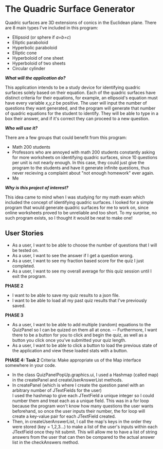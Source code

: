 # The Quadric Surface Generator
Quadric surfaces are 3D extensions of conics in the Euclidean plane. There are 8 main types I've included in this 
program:
- Ellipsoid (or sphere if *a=b=c*)
- Elliptic paraboloid
- Hyperbolic paraboloid
- Elliptic cone
- Hyperboloid of one sheet
- Hyperboloid of two sheets
- Circular cylinder



***What will the application do?***

This application intends to be a study device for identifying quadric surfaces solely based on their equation.
Each of the quadric surfaces have distinct criteria for their equations, for example, an ellipsoid's equation must have
every variable *x,y,z* be positive. The user will input the number of questions they want generated, and the program 
will generate that number of quadric equations for the student to identify. They will be able to type in a box their 
answer, and if it's correct they can proceed to a new question. 


***Who will use it?***

There are a few groups that could benefit from this program:
- Math 200 students
- Professors who are annoyed with math 200 students constantly asking for more worksheets on identifying quadric 
surfaces, since 10 questions per unit is not nearly enough. In this case, they could just give the program to the 
students and have it generate infinite questions, thus never recieving a complaint about "not enough homework" ever 
again.
- Me

***Why is this project of interest?***

This idea came to mind when I was studying for my math exam which included the concept of identifying quadric surfaces. 
I looked for a simple program that would generate quadric surfaces for me to work on, since online worksheets proved to 
be unreliable and too short. To my surprise, no such program exists, so I thought it would be neat to make one!

## User Stories
- As a user, I want to be able to choose the number of questions that I will be tested on.
- As a user, I want to see the answer if I get a question wrong.
- As a user, I want to see my fraction based score for the quiz I just completed.
- As a user, I want to see my overall average for this quiz session until I exit the program.

**PHASE 2**


- I want to be able to save my quiz results to a json file.
- I want to be able to load all my past quiz results that I've previously saved.

**PHASE 3**
- As a user, I want to be able to add multiple (random) equations to the QuizPanel so I can be quized
on them all at once.
-- Furthermore, I want there to be a button for you to click and begin the quiz, as well as
a button you click once you've submitted your quiz length.
- As a user, I want to be able to click a button to load the previous state of the application and view
these loaded stats with a button.

**PHASE 4: Task 2**
Criteria: Make appropriate us of the Map interface somewhere in your code.
- In the class QuizPanelPopUp.graphics.ui, I used a Hashmap (called map) in the createPanel and createUserAnswerList
methods.  
- In createPanel (which is where I create the question panel with an arbitrary number of JTextFields for the user)  
I used the hashmap to give each JTextField a unique integer so I could number them and treat each as a
unique field. This was in a for loop because the program won't know how many questions the user wants beforehand, so 
once the user inputs their number, the for loop will create a key-value pair for each JTextField created.
- Then, in createUserAnswerList, I call the map's keys in the order they were stored (key = 1,2,3...) to make a
list of the user's inputs within each JTextField once they hit submit. This will allow me to have a list of string 
answers from the user that can then be compared to the actual answer list in the checkAnswers method.
